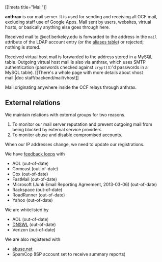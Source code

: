 [[!meta title="Mail"]]

**anthrax** is our mail server. It is used for sending and receiving all OCF
mail, excluding staff use of Google Apps. Mail sent by users, websites, virtual
hosts, or basically anything else goes through here.

Received mail to @ocf.berkeley.edu is forwarded to the address in the `mail`
attribute of the LDAP account entry (or the [aliases table](https://github.com/ocf/puppet/blob/master/modules/ocf_mail/files/site_ocf/aliases))
or rejected; nothing is stored.

Received virtual host mail is forwarded to the address stored in a MySQL
table. Outgoing virtual host mail is also via anthrax, which uses SMTP
authentication (passwords checked against `crypt(3)`'d passwords in a MySQL
table). [[There's a whole page with more details about vhost mail.|doc
staff/backend/mail/vhost]]

Mail originating anywhere inside the OCF relays through anthrax.


## External relations

We maintain relations with external groups for two reasons.

 1. To monitor our mail server reputation and prevent outgoing mail from being
    blocked by external service providers.
 2. To monitor abuse and disable compromised accounts.

When our IP addresses change, we need to update our registrations.

We have [feedback
loops](https://en.wikipedia.org/wiki/Feedback_loop_%28email%29) with

 - AOL (out-of-date)
 - Comcast (out-of-date)
 - Cox (out-of-date)
 - FastMail (out-of-date)
 - Microsoft (Junk Email Reporting Agreement, 2013-03-06) (out-of-date)
 - Rackspace (out-of-date)
 - RoadRunner (out-of-date)
 - Yahoo (out-of-date)

We are whitelisted by

 - AOL (out-of-date)
 - [DNSWL](https://www.dnswl.org/s/?s=berkeley.edu) (out-of-date)
 - Verizon (out-of-date)

We are also registered with

 - [abuse.net](https://www.abuse.net/lookup.phtml?domain=ocf.berkeley.edu)
 - SpamCop (ISP account set to receive summary reports)
